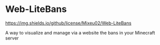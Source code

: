 # Web-LiteBans

https://img.shields.io/github/license/Mixeu02/Web-LiteBans

A way to visualize and manage via a website the bans in your Minecraft server
